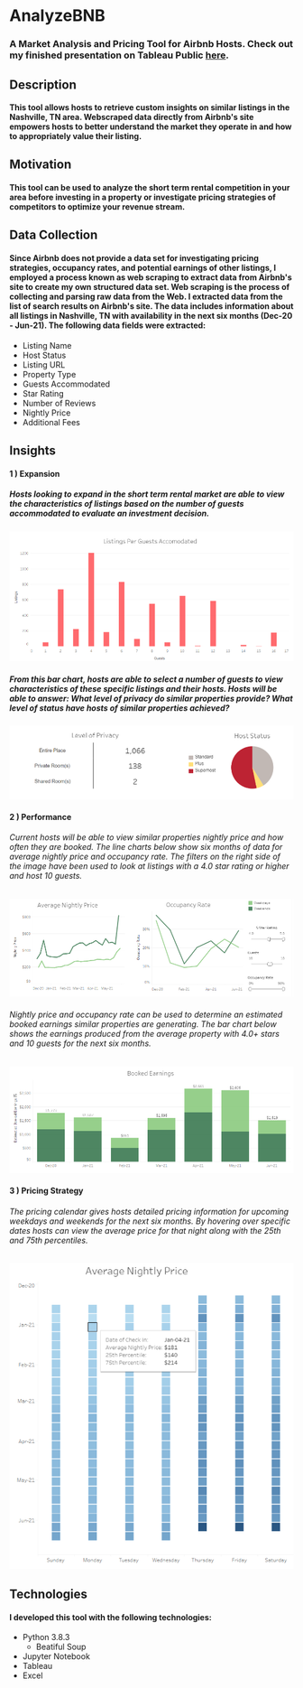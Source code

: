 # AnalyzeBNB
### A Market Analysis and Pricing Tool for Airbnb Hosts. Check out my finished presentation on Tableau Public [here](https://public.tableau.com/profile/sarah.beth.ivester#!/vizhome/analyzebnb_fullview/analyzebnb?publish=yes).

## Description
#### This tool allows hosts to retrieve custom insights on similar listings in the Nashville, TN area. Webscraped data directly from Airbnb's site empowers hosts to better understand the market they operate in and how to appropriately value their listing.  

## Motivation
#### This tool can be used to analyze the short term rental competition in your area before investing in a property or investigate pricing strategies of competitors to optimize your revenue stream.

## Data Collection
#### Since Airbnb does not provide a data set for investigating pricing strategies, occupancy rates, and potential earnings of other listings, I employed a process known as web scraping to extract data from Airbnb's site to create my own structured data set. Web scraping is the process of collecting and parsing raw data from the Web. I extracted data from the list of search results on Airbnb's site. The data includes information about all listings in Nashville, TN with availability in the next six months (Dec-20 - Jun-21). The following data fields were extracted:

- Listing Name
- Host Status
- Listing URL
- Property Type
- Guests Accommodated
- Star Rating
- Number of Reviews
- Nightly Price
- Additional Fees

## Insights

#### 1 ) Expansion
##### Hosts looking to expand in the short term rental market are able to view the characteristics of listings based on the number of guests accommodated to evaluate an investment decision.

![Listings Per Guests](images_for_prez/listings_per_guest.PNG)

##### From this bar chart, hosts are able to select a number of guests to view characteristics of these specific listings and their hosts. Hosts will be able to answer: What level of privacy do similar properties provide? What level of status have hosts of similar properties achieved?

![Listing Characteristics](images_for_prez/listing_characteristics.PNG)

#### 2 ) Performance
###### Current hosts will be able to view similar properties nightly price and how often they are booked. The line charts below show six months of data for average nightly price and occupancy rate. The filters on the right side of the image have been used to look at listings with a 4.0 star rating or higher and host 10 guests.

![Booking Performance](images_for_prez/performance.PNG)

###### Nightly price and occupancy rate can be used to determine an estimated booked earnings similar properties are generating. The bar chart below shows the earnings produced from the average property with 4.0+ stars and 10 guests for the next six months.

![Booked Earnings](images_for_prez/booked_earnings.PNG)

#### 3 ) Pricing Strategy
###### The pricing calendar gives hosts detailed pricing information for upcoming weekdays and weekends for the next six months. By hovering over specific dates hosts can view the average price for that night along with the 25th and 75th percentiles.

![Pricing Calendar](images_for_prez/pricing_calendar.PNG)

## Technologies
#### I developed this tool with the following technologies:

- Python 3.8.3
  - Beatiful Soup
- Jupyter Notebook
- Tableau
- Excel

